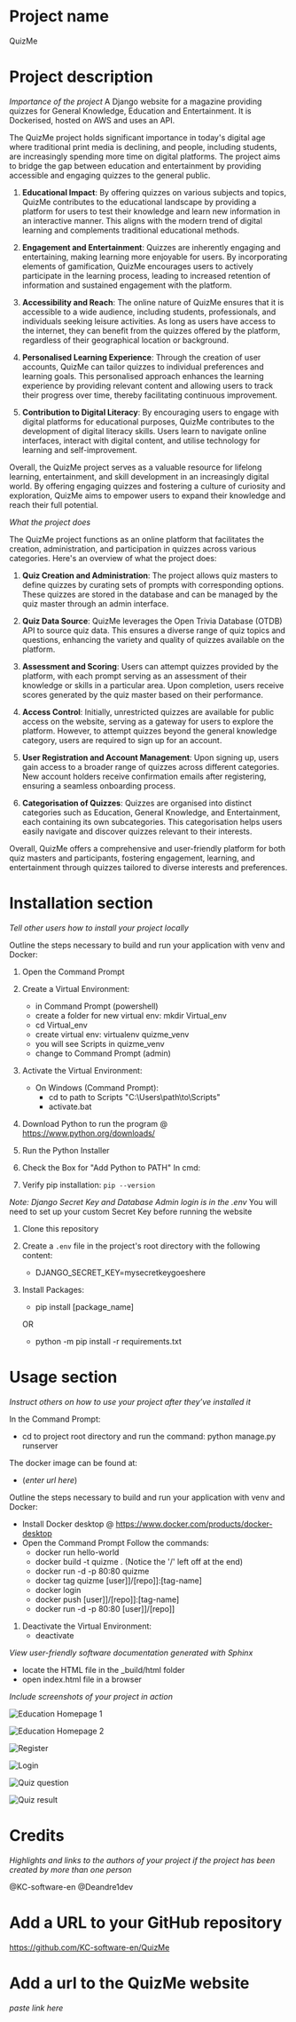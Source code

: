 # Project name
QuizMe

# Project description

*Importance of the project*
A Django website for a magazine providing quizzes for General Knowledge, Education and Entertainment. It is Dockerised, hosted on AWS and uses an API.

The QuizMe project holds significant importance in today's digital age where traditional print media is declining, and people, including students, are increasingly spending more time on digital platforms. The project aims to bridge the gap between education and entertainment by providing accessible and engaging quizzes to the general public.

1. **Educational Impact**: By offering quizzes on various subjects and topics, QuizMe contributes to the educational landscape by providing a platform for users to test their knowledge and learn new information in an interactive manner. This aligns with the modern trend of digital learning and complements traditional educational methods.

2. **Engagement and Entertainment**: Quizzes are inherently engaging and entertaining, making learning more enjoyable for users. By incorporating elements of gamification, QuizMe encourages users to actively participate in the learning process, leading to increased retention of information and sustained engagement with the platform.

3. **Accessibility and Reach**: The online nature of QuizMe ensures that it is accessible to a wide audience, including students, professionals, and individuals seeking leisure activities. As long as users have access to the internet, they can benefit from the quizzes offered by the platform, regardless of their geographical location or background.

4. **Personalised Learning Experience**: Through the creation of user accounts, QuizMe can tailor quizzes to individual preferences and learning goals. This personalised approach enhances the learning experience by providing relevant content and allowing users to track their progress over time, thereby facilitating continuous improvement.

5. **Contribution to Digital Literacy**: By encouraging users to engage with digital platforms for educational purposes, QuizMe contributes to the development of digital literacy skills. Users learn to navigate online interfaces, interact with digital content, and utilise technology for learning and self-improvement.

Overall, the QuizMe project serves as a valuable resource for lifelong learning, entertainment, and skill development in an increasingly digital world. By offering engaging quizzes and fostering a culture of curiosity and exploration, QuizMe aims to empower users to expand their knowledge and reach their full potential.

*What the project does*

The QuizMe project functions as an online platform that facilitates the creation, administration, and participation in quizzes across various categories. Here's an overview of what the project does:

1. **Quiz Creation and Administration**: The project allows quiz masters to define quizzes by curating sets of prompts with corresponding options. These quizzes are stored in the database and can be managed by the quiz master through an admin interface.

2. **Quiz Data Source**: QuizMe leverages the Open Trivia Database (OTDB) API to source quiz data. This ensures a diverse range of quiz topics and questions, enhancing the variety and quality of quizzes available on the platform.

3. **Assessment and Scoring**: Users can attempt quizzes provided by the platform, with each prompt serving as an assessment of their knowledge or skills in a particular area. Upon completion, users receive scores generated by the quiz master based on their performance.

4. **Access Control**: Initially, unrestricted quizzes are available for public access on the website, serving as a gateway for users to explore the platform. However, to attempt quizzes beyond the general knowledge category, users are required to sign up for an account.

5. **User Registration and Account Management**: Upon signing up, users gain access to a broader range of quizzes across different categories. New account holders receive confirmation emails after registering, ensuring a seamless onboarding process.

6. **Categorisation of Quizzes**: Quizzes are organised into distinct categories such as Education, General Knowledge, and Entertainment, each containing its own subcategories. This categorisation helps users easily navigate and discover quizzes relevant to their interests.

Overall, QuizMe offers a comprehensive and user-friendly platform for both quiz masters and participants, fostering engagement, learning, and entertainment through quizzes tailored to diverse interests and preferences.

# Installation section
*Tell other users how to install your project locally*

Outline the steps necessary to build and run your application with venv and Docker:

1. Open the Command Prompt
1. Create a Virtual Environment:
    + in Command Prompt (powershell)
    + create a folder for new virtual env: mkdir Virtual_env
    + cd Virtual_env
    + create virtual env: virtualenv quizme_venv
    + you will see Scripts in quizme_venv
    + change to Command Prompt (admin) 
    
1. Activate the Virtual Environment:
    + On Windows (Command Prompt):
        + cd to path to Scripts "C:\Users\path\to\Scripts"
        + activate.bat
   
1. Download Python to run the program @ https://www.python.org/downloads/
1. Run the Python Installer
1. Check the Box for "Add Python to PATH"
In cmd:
1. Verify pip installation: `pip --version`

*Note: Django Secret Key and Database Admin login is in the .env*
You will need to set up your custom Secret Key before running the website
1. Clone this repository
1. Create a `.env` file in the project's root directory with the following content:
    + DJANGO_SECRET_KEY=mysecretkeygoeshere
1. Install Packages:
    + pip install [package_name]
    
    OR
    + python -m pip install -r requirements.txt

# Usage section
*Instruct others on how to use your project after they’ve installed it*

In the Command Prompt:
+ cd to project root directory and run the command: python manage.py runserver

The docker image can be found at: 
+ (*enter url here*)

Outline the steps necessary to build and run your application with venv and Docker:
+ Install Docker desktop @ https://www.docker.com/products/docker-desktop
+ Open the Command Prompt
    Follow the commands:
    + docker run hello-world
    + docker build -t quizme . (Notice the '/' left off at the end)    
    + docker run -d -p 80:80 quizme    
    + docker tag quizme [user]]/[repo]]:[tag-name]
    + docker login
    + docker push [user]]/[repo]]:[tag-name]
    + docker run -d -p 80:80 [user]]/[repo]]

1. Deactivate the Virtual Environment:
    + deactivate

*View user-friendly software documentation generated with Sphinx*

+ locate the HTML file in the _build/html folder
+ open index.html file in a browser

*Include screenshots of your project in action*

![Education Homepage 1](screenshots/edu_index.png)

![Education Homepage 2](screenshots/edu_index2.png)

![Register](screenshots/register.png)

![Login](screenshots/login.png)

![Quiz question](screenshots/quiz_q.png)

![Quiz result](screenshots/quiz_result.png)

# Credits
*Highlights and links to the authors of your project if the project has been created by more than one person*

@KC-software-en
@Deandre1dev

# Add a URL to your GitHub repository
https://github.com/KC-software-en/QuizMe

# Add a url to the QuizMe website
*paste link here*